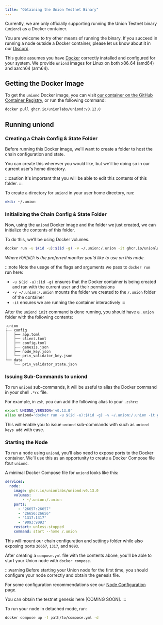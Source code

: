 ```yaml
---
title: "Obtaining the Union Testnet Binary"
---
```


Currently, we are only officially supporting running the Union Testnet binary (`uniond`) as a Docker container.

You are welcome to try other means of running the binary. If you succeed in running a node outside a Docker container, please let us know about it in our [Discord](https://discord.gg/union-build).

This guide assumes you have [Docker](https://www.docker.com/get-started/) correctly installed and configured for your system. We provide `uniond` images for Linux on both x86_64 (amd64) and aarch64 (arm64).

## Getting the Docker Image

To get the `uniond` Docker image, you can visit [our container on the GitHub Container Registry](https://github.com/unionlabs/union/pkgs/container/uniond), or run the following command:

```sh
docker pull ghcr.io/unionlabs/uniond:v0.13.0
```

## Running uniond

### Creating a Chain Config & State Folder

Before running this Docker image, we'll want to create a folder to host the chain configuration and state.

You can create this wherever you would like, but we'll be doing so in our current user's home directory.


:::caution
It's important that you will be able to edit this contents of this folder.
:::

To create a directory for `uniond` in your user home directory, run:

```sh
mkdir ~/.union
```

### Initializing the Chain Config & State Folder

Now, using the `uniond` Docker image and the folder we just created, we can initialize the contents of this folder.

To do this, we'll be using Docker volumes.

```sh
docker run -u $(id -u):$(id -g) -v ~/.union:/.union -it ghcr.io/unionlabs/uniond:v0.13.0 init $MONIKER bn254 --home /.union
```
*Where `MONIKER` is the preferred moniker you'd like to use on this node.*

:::note
Note the usage of the flags and arguments we pass to `docker run` run here:

- `-u $(id -u):(id -g)` ensures that the Docker container is being created and ran with the current user and their permissions
- `-v ~/.union:/.union` mounts the folder we created to the `/.union` folder of the container
- `-it` ensures we are running the container interactively
:::

After the `uniond init` command is done running, you should have a `.union` folder with the following contents:
```
.union
├── config
│   ├── app.toml
│   ├── client.toml
│   ├── config.toml
│   ├── genesis.json
│   ├── node_key.json
│   └── priv_validator_key.json
└── data
    └── priv_validator_state.json
```

### Issuing Sub-Commands to uniond

To run `uniond` sub-commands, it will be useful to alias the Docker command in your shell `.*rc` file.

For example, in `zsh`, you can add the following alias to your `.zshrc`:

```sh
export UNIOND_VERSION='v0.13.0'
alias uniond='docker run -u $(id -u):$(id -g) -v ~/.union:/.union -it ghcr.io/unionlabs/uniond:$UNIOND_VERSION --home /.union'
```

This will enable you to issue `uniond` sub-commands with such as `uniond keys add` with ease.

### Starting the Node

To run a node using `uniond`, you'll also need to expose ports to the Docker container. We'll use this as an opportunity to create a Docker Compose file four `uniond`.

A minimal Docker Compose file for `uniond` looks like this:
```yaml
services:
  node:
    image: ghcr.io/unionlabs/uniond:v0.13.0
    volumes: 
        - ~/.union:/.union
    ports:
      - "26657:26657"
      - "26656:26656"
      - "1317:1317"
      - "9093:9093"
    restart: unless-stopped
    command: start --home /.union
```

This will mount our chain configuration and settings folder while also exposing ports `26657`, `1317`, and `9093`.

After creating a `compose.yml` file with the contents above, you'll be able to start your Union node with `docker compose`.

:::warning
Before starting your Union node for the first time, you should configure your node correctly and obtain the genesis file.

For some configuration recommendations see our [Node Configuration](../04_infrastructure/01_node_operators/node_configuration.md) page.

You can obtain the testnet genesis here [COMING SOON].
:::

To run your node in detached mode, run:
```sh
docker compose up -f path/to/compose.yml -d
```
